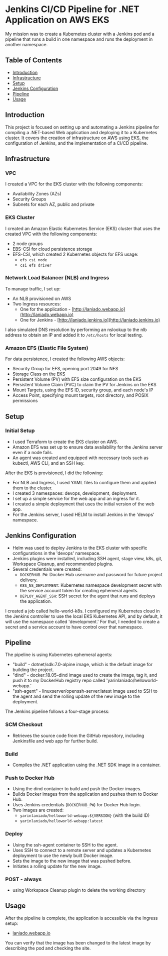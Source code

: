 # Jenkins CI/CD Pipeline for .NET Application on AWS EKS

My mission was to create a Kubernetes cluster with a Jenkins pod and a pipeline that runs a build in one namespace and runs the deployment in another namespace.

## Table of Contents

- [Introduction](#introduction)
- [Infrastructure](#infrastructure)
- [Setup](#setup)
- [Jenkins Configuration](#jenkins-configuration)
- [Pipeline](#pipeline)
- [Usage](#usage)

## Introduction

This project is focused on setting up and automating a Jenkins pipeline for compiling a .NET-based Web application and deploying it to a Kubernetes cluster. It covers the creation of infrastructure on AWS using EKS, the configuration of Jenkins, and the implementation of a CI/CD pipeline.

## Infrastructure

### VPC

I created a VPC for the EKS cluster with the following components:

- Availability Zones (AZs)
- Security Groups
- Subnets for each AZ, public and private

### EKS Cluster

I created an Amazon Elastic Kubernetes Service (EKS) cluster that uses the created VPC with the following components:

- 2 node groups
- EBS-CSI for cloud persistence storage
- EFS-CSI, which created 2 Kubernetes objects for EFS usage:
  - `efs csi node`
  - `csi efs driver`

### Network Load Balancer (NLB) and Ingress

To manage traffic, I set up:
- An NLB provisioned on AWS
- Two Ingress resources:
  - One for the application - [http://laniado.webapp.io](http://laniado.webapp.io)
  - One for Jenkins - [http://laniado.jenkins.io](http://laniado.jenkins.io)

I also simulated DNS resolution by performing an nslookup to the nlb address to obtain an IP and added it to `/etc/hosts` for local testing.

### Amazon EFS (Elastic File System)

For data persistence, I created the following AWS objects:

- Security Group for EFS, opening port 2049 for NFS
- Storage Class on the EKS
- Persistent Volume (PV) with EFS size configuration on the EKS
- Persistent Volume Claim (PVC) to claim the PV for Jenkins on the EKS
- Mount Targets, using the EFS ID, security group, and each node's IP
- Access Point, specifying mount targets, root directory, and POSIX permissions

## Setup

### Initial Setup

- I used Terraform to create the EKS cluster on AWS.
- Amazon EFS was set up to ensure data availability for the Jenkins server even if a node fails.
- An agent was created and equipped with necessary tools such as kubectl, AWS CLI, and an SSH key.

After the EKS is provisioned, I did the following:
- For NLB and Ingress, I used YAML files to configure them and applied them to the cluster.
- I created 3 namespaces: devops, development, deployment.
- I set up a simple service for the web app and an ingress for it.
- I created a simple deployment that uses the initial version of the web app.
- For the Jenkins server, I used HELM to install Jenkins in the 'devops' namespace.

## Jenkins Configuration

- Helm was used to deploy Jenkins to the EKS cluster with specific configurations in the 'devops' namespace.
- Jenkins plugins were installed, including SSH agent, stage view, k8s, git, Workspace Cleanup, and recommended plugins.
- Several credentials were created:
  - `DOCKERHUB_PW`: Docker Hub username and password for future project delivery.
  - `K8S_NS_DEPLOYMENT`: Kubernetes namespace development secret with the service account token for creating ephemeral agents.
  - `DEPLOY_AGENT_SSH`: SSH secret for the agent that runs and deploys the application.
  
I created a job called hello-world-k8s.
I configured my Kubernetes cloud in the Jenkins controller to use the local EKS Kubernetes API, and by default, it will use the namespace called 'development.' For that, I needed to create a secret and a service account to have control over that namespace.

## Pipeline

The pipeline is using Kubernetes ephemeral agents:

- "build" - dotnet/sdk:7.0-alpine image, which is the default image for building the project.
- "dind" - docker:18.05-dind image used to create the image, tag it, and push it to my DockerHub registry repo called 'yarinlaniado/helloworld-webapp.'
- "ssh-agent" - linuxserver/openssh-server:latest image used to SSH to the agent and send the rolling update of the new image to the deployment.

The Jenkins pipeline follows a four-stage process:

### SCM Checkout

- Retrieves the source code from the GitHub repository, including Jenkinsfile and web app for further build.

### Build

- Compiles the .NET application using the .NET SDK image in a container.

### Push to Docker Hub

- Using the dind container to build and push the Docker images.
- Builds Docker images from the application and pushes them to Docker Hub.
- Uses Jenkins credentials (`DOCKERHUB_PW`) for Docker Hub login.
- Two images are created:
  - `yarinlaniado/helloworld-webapp:${VERSION}` (with the build ID)
  - `yarinlaniado/helloworld-webapp:latest`

### Deploy

- Using the ssh-agent container to SSH to the agent.
- Uses SSH to connect to a remote server and updates a Kubernetes deployment to use the newly built Docker image.
- Sets the image to the new image that was pushed before.
- Initiates a rolling update for the new image.

### POST - always

- using Workspace Cleanup plugin to delete the working directory 

## Usage

After the pipeline is complete, the application is accessible via the Ingress setup:
- [laniado.webapp.io](http://laniado.Ibapp.io)

You can verify that the image has been changed to the latest image by describing the pod and checking the site.
